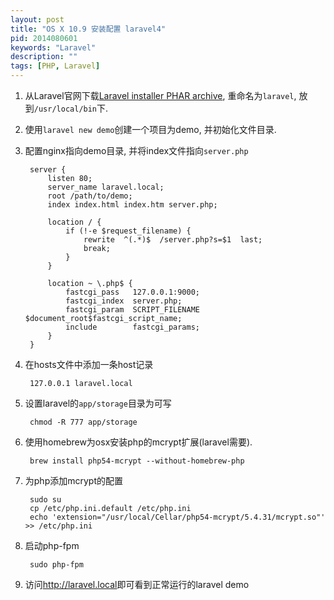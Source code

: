 ```yaml
---
layout: post
title: "OS X 10.9 安装配置 laravel4"
pid: 2014080601
keywords: "Laravel"
description: ""
tags: [PHP, Laravel]
---
```


1. 从Laravel官网下载[Laravel installer PHAR archive](http://laravel.com/laravel.phar), 重命名为`laravel`, 放到`/usr/local/bin`下.
2. 使用`laravel new demo`创建一个项目为demo, 并初始化文件目录.
3. 配置nginx指向demo目录, 并将index文件指向`server.php`

        server {
            listen 80;
            server_name laravel.local;
            root /path/to/demo;
            index index.html index.htm server.php;

            location / {
                if (!-e $request_filename) {
                    rewrite  ^(.*)$  /server.php?s=$1  last;
                    break;
                }
            }

            location ~ \.php$ {
                fastcgi_pass   127.0.0.1:9000;
                fastcgi_index  server.php;
                fastcgi_param  SCRIPT_FILENAME  $document_root$fastcgi_script_name;
                include        fastcgi_params;
            }
        }

4. 在hosts文件中添加一条host记录

        127.0.0.1 laravel.local

5. 设置laravel的`app/storage`目录为可写

        chmod -R 777 app/storage

6. 使用homebrew为osx安装php的mcrypt扩展(laravel需要).

        brew install php54-mcrypt --without-homebrew-php

7. 为php添加mcrypt的配置

        sudo su
        cp /etc/php.ini.default /etc/php.ini
        echo 'extension="/usr/local/Cellar/php54-mcrypt/5.4.31/mcrypt.so"' >> /etc/php.ini

8. 启动php-fpm

        sudo php-fpm

9. 访问<http://laravel.local>即可看到正常运行的laravel demo
